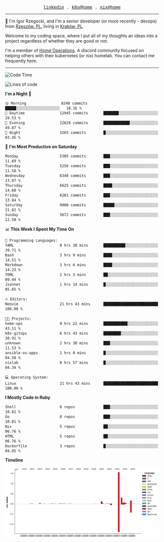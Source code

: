 <p align="center">
  <samp>
    <a href="https://www.linkedin.com/in/ajgon">linkedin</a> .
    <a href="https://github.com/deedee-ops/k8s-gitops">k8s@home</a> .
    <a href="https://github.com/deedee-ops/nixlab">nix@home</a>
  </samp>
</p>

----------------------------------------------------------------

:wave: I'm Igor Rzegocki, and I'm a senior developer (or more recently - devops) from [Rzeszów, PL](https://en.wikipedia.org/wiki/Rzesz%C3%B3w), living in [Kraków, PL](https://en.wikipedia.org/wiki/Krak%C3%B3w).

Welcome to my coding space, where I put all of my thoughts an ideas into a project regardless of whether they are good or not.

I'm a member of [Home Operations](https://discord.gg/home-operations). A discord community focused on helping others with their kubernetes (or nix) homelab. You can contact me frequently here.

----------------------------------------------------------------

<!--START_SECTION:waka-->
![Code Time](http://img.shields.io/badge/Code%20Time-929%20hrs%2024%20mins-blue)

![Lines of code](https://img.shields.io/badge/From%20Hello%20World%20I%27ve%20Written-24.5%20million%20lines%20of%20code-blue)

**I'm a Night 🦉** 

```text
🌞 Morning                8240 commits        █████░░░░░░░░░░░░░░░░░░░░   18.16 % 
🌆 Daytime                12945 commits       ███████░░░░░░░░░░░░░░░░░░   28.53 % 
🌃 Evening                22629 commits       ████████████░░░░░░░░░░░░░   49.87 % 
🌙 Night                  1565 commits        █░░░░░░░░░░░░░░░░░░░░░░░░   03.45 % 
```
📅 **I'm Most Productive on Saturday** 

```text
Monday                   5305 commits        ███░░░░░░░░░░░░░░░░░░░░░░   11.69 % 
Tuesday                  5256 commits        ███░░░░░░░░░░░░░░░░░░░░░░   11.58 % 
Wednesday                6340 commits        ███░░░░░░░░░░░░░░░░░░░░░░   13.97 % 
Thursday                 6625 commits        ████░░░░░░░░░░░░░░░░░░░░░   14.60 % 
Friday                   6281 commits        ███░░░░░░░░░░░░░░░░░░░░░░   13.84 % 
Saturday                 9900 commits        █████░░░░░░░░░░░░░░░░░░░░   21.82 % 
Sunday                   5672 commits        ███░░░░░░░░░░░░░░░░░░░░░░   12.50 % 
```


📊 **This Week I Spent My Time On** 

```text
💬 Programming Languages: 
YAML                     8 hrs 38 mins       ██████████░░░░░░░░░░░░░░░   39.71 % 
Bash                     3 hrs 9 mins        ████░░░░░░░░░░░░░░░░░░░░░   14.51 % 
Markdown                 3 hrs 6 mins        ████░░░░░░░░░░░░░░░░░░░░░   14.23 % 
TOML                     2 hrs 3 mins        ██░░░░░░░░░░░░░░░░░░░░░░░   09.44 % 
Jsonnet                  1 hrs 14 mins       █░░░░░░░░░░░░░░░░░░░░░░░░   05.65 % 

🔥 Editors: 
Neovim                   21 hrs 43 mins      █████████████████████████   100.00 % 

🐱‍💻 Projects: 
home-ops                 9 hrs 22 mins       ███████████░░░░░░░░░░░░░░   43.11 % 
k8s-gitops               6 hrs 43 mins       ████████░░░░░░░░░░░░░░░░░   30.91 % 
unknown                  2 hrs 30 mins       ███░░░░░░░░░░░░░░░░░░░░░░   11.53 % 
ansible-os-apps          1 hrs 0 mins        █░░░░░░░░░░░░░░░░░░░░░░░░   04.58 % 
nixlab                   0 hrs 57 mins       █░░░░░░░░░░░░░░░░░░░░░░░░   04.34 % 

💻 Operating System: 
Linux                    21 hrs 43 mins      █████████████████████████   100.00 % 
```

**I Mostly Code in Ruby** 

```text
Shell                    8 repos             ███░░░░░░░░░░░░░░░░░░░░░░   10.81 % 
Go                       8 repos             ███░░░░░░░░░░░░░░░░░░░░░░   10.81 % 
Nix                      5 repos             ██░░░░░░░░░░░░░░░░░░░░░░░   06.76 % 
HTML                     5 repos             ██░░░░░░░░░░░░░░░░░░░░░░░   06.76 % 
Dockerfile               3 repos             █░░░░░░░░░░░░░░░░░░░░░░░░   04.05 % 
```



**Timeline**

![Lines of Code chart](https://raw.githubusercontent.com/ajgon/ajgon/master/assets/bar_graph.png)


<!--END_SECTION:waka-->

